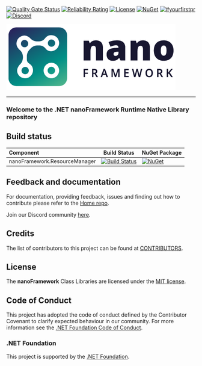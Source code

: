 [![Quality Gate Status](https://sonarcloud.io/api/project_badges/measure?project=nanoframework_lib-nanoFramework.ResourceManager&metric=alert_status)](https://sonarcloud.io/dashboard?id=nanoframework_lib-nanoFramework.ResourceManager) [![Reliability Rating](https://sonarcloud.io/api/project_badges/measure?project=nanoframework_lib-nanoFramework.ResourceManager&metric=reliability_rating)](https://sonarcloud.io/dashboard?id=nanoframework_lib-nanoFramework.ResourceManager) [![License](https://img.shields.io/badge/License-MIT-blue.svg)](LICENSE) [![NuGet](https://img.shields.io/nuget/dt/nanoFramework.ResourceManager.svg?label=NuGet&style=flat&logo=nuge)](https://www.nuget.org/packages/nanoFramework.ResourceManager/) [![#yourfirstpr](https://img.shields.io/badge/first--timers--only-friendly-blue.svg)](https://github.com/nanoframework/Home/blob/main/CONTRIBUTING.md) [![Discord](https://img.shields.io/discord/478725473862549535.svg?logo=discord&logoColor=white&label=Discord&color=7289DA)](https://discord.gg/gCyBu8T)

![nanoFramework logo](https://raw.githubusercontent.com/nanoframework/Home/main/resources/logo/nanoFramework-repo-logo.png)

-----

### Welcome to the .NET **nanoFramework** Runtime Native Library repository

## Build status

| Component | Build Status | NuGet Package |
|:-|---|---|
| nanoFramework.ResourceManager | [![Build Status](https://dev.azure.com/nanoframework/nanoFramework.ResourceManager/_apis/build/status/nanoFramework.ResourceManager?repoName=nanoframework%2FnanoFramework.ResourceManager&branchName=main)](https://dev.azure.com/nanoframework/nanoFramework.ResourceManager/_build/latest?definitionId=53&repoName=nanoframework%2FnanoFramework.ResourceManager&branchName=main) | [![NuGet](https://img.shields.io/nuget/v/nanoFramework.ResourceManager.svg?label=NuGet&style=flat&logo=nuge)](https://www.nuget.org/packages/nanoFramework.ResourceManager/) |

## Feedback and documentation

For documentation, providing feedback, issues and finding out how to contribute please refer to the [Home repo](https://github.com/nanoframework/Home).

Join our Discord community [here](https://discord.gg/gCyBu8T).

## Credits

The list of contributors to this project can be found at [CONTRIBUTORS](https://github.com/nanoframework/Home/blob/main/CONTRIBUTORS.md).

## License

The **nanoFramework** Class Libraries are licensed under the [MIT license](LICENSE.md).

## Code of Conduct

This project has adopted the code of conduct defined by the Contributor Covenant to clarify expected behaviour in our community.
For more information see the [.NET Foundation Code of Conduct](https://dotnetfoundation.org/code-of-conduct).

### .NET Foundation

This project is supported by the [.NET Foundation](https://dotnetfoundation.org).
